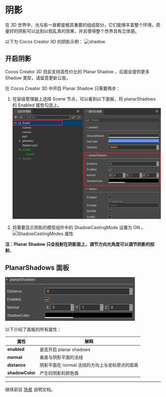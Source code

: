 # 阴影

在 3D 世界中，光与影一直都是极其重要的组成部分，它们能够丰富整个环境，质量好的阴影可以达到以假乱真的效果，并且使得整个世界具有立体感。

以下为 Cocos Creator 3D 的阴影示例：
![shadow](shadow/shadowExample.jpg)

## 开启阴影

Cocos Creator 3D 目前支持高性价比的 Planar Shadow ，后面会提供更多 Shadow 类型，请留意更新公告。

在 Cocos Creator 3D 中开启 Planar Shadow 只需要两步：

1. 在层级管理器上选择 Scene 节点，可以看到以下面板，将 planarShadows 的 Enabled 属性勾选上。
![planar shadow 所处位置](shadow/planarShadows.jpg)

2. 将需要显示阴影的模型组件中的 ShadowCastingMode 设置为 ON 。
![ShadowCastingModes 属性](shadow/shadowCastingMode.jpg)

**注：Planar Shadow 只会投射在阴影面上，调节方向光角度可以调节阴影的投射**。

## PlanarShadows 面板

![planar shadow 面板细节](shadow/planarShadowsDetail.jpg)

以下介绍了面板的所有属性：

属性 | 解释
---|---
**enabled** | 是否开启 planar shadows
**normal** | 垂直与阴影平面的法线
**distance** | 阴影平面在 normal 法线的方向上与坐标原点的距离
**shadowColor** | 产生的阴影的颜色值

---

继续前往 [场景](index.md) 说明文档。
